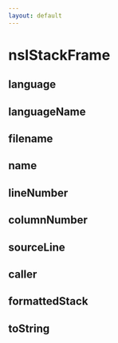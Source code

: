 ```yaml
---
layout: default
---
```


# nsIStackFrame #

## language ##

## languageName ##

## filename ##

## name ##

## lineNumber ##

## columnNumber ##

## sourceLine ##

## caller ##

## formattedStack ##

## toString ##

